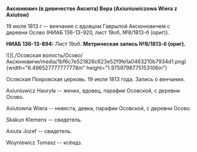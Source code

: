**Аксюнювич (в девичестве Аксюта) Вера (Axiuniuwiczowa Wiera z
Axiutow)**

19 июля 1813 г -- венчание с вдовцом Гаврылой Аксюнювичем с деревни
Осово (НИАБ 136-13-920, лист 19об, №8/1813-б (ориг)).

**НИАБ 136-13-894:** Лист 19об. **Метрическая запись №8/1813-б (ориг).**

![](./Осовская волость/Осово/Аксюнювичи/media/1bf6c7e521826c623e52f9fe1a0463210b7934d1.png){width="6.496527777777778in"
height="1.9759798775153106in"}

Осовская Покровская церковь. 19 июля 1813 года. Запись о венчании.

Axiuniuwicz Hauryła -- жених, вдовец, парафии Осовской, с деревни Осово.

Axiutowna Wiera -- невеста, девка, парафии Осовской, с деревни Осово.

Skakun Klemens -- свидетель.

Axiuta Jozef -- свидетель.

Woyniewicz Tomasz -- ксёндз.
